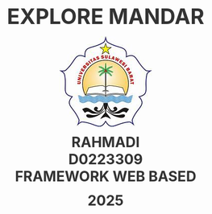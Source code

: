 <!DOCTYPE html>
<html lang="id">
<head>

</head>
<body>

  <!-- Sampul -->
  <div style="height:100vh; display:flex; flex-direction:column; justify-content:center; align-items:center; text-align:center;">
    <h2 style="margin:0; font-size:3em; color:#333;">EXPLORE MANDAR</h2>
    <img src="/public/th.jpg" alt="Logo Explore Mandar" style="display:block; margin:1em auto; max-width:80%; height:auto;" />
    <h2 style="margin:0; font-size:2em; color:#333;">RAHMADI</h2>
    <h2 style="margin:0; font-size:2em; color:#333;">D0223309</h2>
    <h2 style="margin:0; font-size:2em; color:#333;">FRAMEWORK WEB BASED</h2>
    <h2 style="margin-top:0.5em; font-size:2em; color:#333;">2025</h2>
  </div>

  <hr>

  <!-- Role & Fitur -->
  <h2>Role</h2>

  <h2>1. Admin</h2>
  <p><strong>Tugas:</strong> Mengelola pengguna, manajemen sistem.</p>
  <h3>Fitur Admin:</h3>
  <ul>
    <li>Dashboard Admin</li>
    <li>Kelola Pengguna (tambah, lihat, edit, hapus user)</li>
    <li>Lihat Data Kategori (opsional untuk pengawasan)</li>
    <li>Lihat Data Produk (opsional untuk pengawasan)</li>
    <li>Lihat Data Pesanan (opsional)</li>
    <li>Lihat Laporan Pembayaran (opsional)</li>
    <li>Lihat Ulasan & Verifikasi (opsional)</li>
    <li>Lihat Wisata (opsional)</li>
  </ul>
  <h3>Tabel yang Dikelola:</h3>
  <ul>
    <li><code>users</code> – tambah, ubah, lihat, hapus user</li>
    <li><em>(opsional)</em> <code>produk</code>, <code>pesanan</code>, <code>pembayaran</code>, <code>ulasan</code>, <code>kategori</code>, <code>wisata</code></li>
  </ul>

  <hr>

  <h2>2. Kreator (Penjual)</h2>
  <p><strong>Fitur:</strong> Mengelola produk, melihat & verifikasi pesanan & pembayaran, serta mengelola wisata.</p>
  <h3>Menu Kreator:</h3>
  <ul>
    <li>Dashboard Kreator</li>
    <li>Kelola Produk (tambah, lihat, edit, hapus)</li>
    <li>Kelola Wisata (tambah, lihat, edit, hapus)</li>
    <li>Lihat Pesanan Masuk</li>
    <li>Verifikasi Pembayaran</li>
    <li>Lihat Ulasan Produk</li>
    <li><em>(opsional)</em> Kelola Kategori</li>
  </ul>
  <h3>Tabel yang Dikelola:</h3>
  <ul>
    <li><code>produk</code> – buat produk, ubah stok</li>
    <li><code>wisata</code> – kelola wisata</li>
    <li><code>kategori</code> – kelola kategori</li>
    <li><code>pembayaran</code> – ubah status pembayaran</li>
    <li><code>ulasan</code> – verifikasi ulasan</li>
  </ul>

  <hr>

  <h2>3. Pembeli (User biasa)</h2>
  <p><strong>Tugas:</strong> Melihat produk, pesan, unggah bukti pembayaran, beri ulasan.</p>
  <h3>Menu Pembeli:</h3>
  <ul>
    <li>Dashboard Pembeli</li>
    <li>Lihat Produk</li>
    <li>Tambah ke Keranjang</li>
    <li>Checkout & Buat Pesanan</li>
    <li>Upload Bukti Pembayaran</li>
    <li>Lihat Status Pembayaran</li>
    <li>Tulis Ulasan</li>
  </ul>
  <h3>Tabel yang Dikelola:</h3>
  <ul>
    <li><code>keranjang</code> – tambah produk ke keranjang</li>
    <li><code>pesanan</code> – buat pesanan, cek status</li>
    <li><code>ulasan</code> – tulis ulasan produk</li>
  </ul>

  <hr>

  <!-- Struktur Tabel -->
  <h3>Table: users</h3>
  <table border='1'>
    <thead>
      <tr><th>Field</th><th>Tipe Data</th><th>Keterangan</th></tr>
    </thead>
    <tbody>
      <tr><td>id</td><td>bigint</td><td>Primary Key</td></tr>
      <tr><td>name</td><td>string</td><td>Nama pengguna</td></tr>
      <tr><td>email</td><td>string (unique)</td><td>Email pengguna</td></tr>
      <tr><td>email_verified_at</td><td>timestamp</td><td>Verifikasi email</td></tr>
      <tr><td>password</td><td>string</td><td>Hash bcrypt</td></tr>
      <tr><td>role</td><td>enum</td><td>admin, kreator, pembeli</td></tr>
      <tr><td>alamat</td><td>string</td><td>Alamat</td></tr>
      <tr><td>nomor_telepon</td><td>string</td><td>Telepon</td></tr>
      <tr><td>remember_token</td><td>string</td><td>Token sesi</td></tr>
      <tr><td>timestamps</td><td>timestamp</td><td>created_at & updated_at</td></tr>
    </tbody>
  </table>

  <h3>Table: kategori</h3>
  <table border='1'>
    <thead>
      <tr><th>Field</th><th>Tipe Data</th><th>Keterangan</th></tr>
    </thead>
    <tbody>
      <tr><td>id</td><td>bigint</td><td>Primary Key</td></tr>
      <tr><td>nama</td><td>string</td><td>Nama kategori</td></tr>
      <tr><td>timestamps</td><td>timestamp</td><td>created_at & updated_at</td></tr>
    </tbody>
  </table>

  <h3>Table: produk</h3>
  <table border='1'>
    <thead>
      <tr><th>Field</th><th>Tipe Data</th><th>Keterangan</th></tr>
    </thead>
    <tbody>
      <tr><td>id</td><td>bigint</td><td>Primary Key</td></tr>
      <tr><td>nama</td><td>string</td><td>Nama produk</td></tr>
      <tr><td>harga</td><td>integer</td><td>Harga</td></tr>
      <tr><td>deskripsi</td><td>text</td><td>Deskripsi</td></tr>
      <tr><td>kategori_id</td><td>foreignId</td><td>Relasi kategori</td></tr>
      <tr><td>gambar</td><td>string</td><td>Path gambar</td></tr>
      <tr><td>stok</td><td>integer</td><td>Stok default 0</td></tr>
      <tr><td>timestamps</td><td>timestamp</td><td>created_at & updated_at</td></tr>
    </tbody>
  </table>

  <h3>Table: pesanan</h3>
  <table border='1'>
    <thead>
      <tr><th>Field</th><th>Tipe Data</th><th>Keterangan</th></tr>
    </thead>
    <tbody>
      <tr><td>id</td><td>bigint</td><td>Primary Key</td></tr>
      <tr><td>user_id</td><td>foreignId</td><td>Relasi users</td></tr>
      <tr><td>produk_id</td><td>foreignId</td><td>Relasi produk</td></tr>
      <tr><td>jumlah</td><td>integer</td><td>Jumlah item</td></tr>
      <tr><td>total_harga</td><td>integer</td><td>Total harga</td></tr>
      <tr><td>status</td><td>string</td><td>Status pesanan</td></tr>
      <tr><td>status_pembayaran</td><td>string</td><td>Belum/Sudah dibayar</td></tr>
      <tr><td>timestamps</td><td>timestamp</td><td>created_at & updated_at</td></tr>
    </tbody>
  </table>

  <h3>Table: detail_pesanan</h3>
  <table border='1'>
    <thead>
      <tr><th>Field</th><th>Tipe Data</th><th>Keterangan</th></tr>
    </thead>
    <tbody>
      <tr><td>id</td><td>bigint</td><td>Primary Key</td></tr>
      <tr><td>pesanan_id</td><td>foreignId</td><td>Relasi pesanan</td></tr>
      <tr><td>produk_id</td><td>foreignId</td><td>Relasi produk</td></tr>
      <tr><td>jumlah</td><td>integer</td><td>Jumlah</td></tr>
      <tr><td>sub_total</td><td>integer</td><td>Harga × jumlah</td></tr>
      <tr><td>timestamps</td><td>timestamp</td><td>created_at & updated_at</td></tr>
    </tbody>
  </table>

  <h3>Table: pembayaran</h3>
  <table border='1'>
    <thead>
      <tr><th>Field</th><th>Tipe Data</th><th>Keterangan</th></tr>
    </thead>
    <tbody>
      <tr><td>id</td><td>bigint</td><td>Primary Key</td></tr>
      <tr><td>pesanan_id</td><td>foreignId</td><td>Relasi pesanan</td></tr>
      <tr><td>nama_penerima</td><td>string</td><td>Nama penerima</td></tr>
      <tr><td>alamat_pengiriman</td><td>string</td><td>Alamat tujuan</td></tr>
      <tr><td>nomor_telepon</td><td>string</td><td>No HP</td></tr>
      <tr><td>catatan</td><td>string</td><td>Catatan (nullable)</td></tr>
      <tr><td>bukti_pembayaran</td><td>string</td><td>Path file (nullable)</td></tr>
      <tr><td>status</td><td>enum</td><td>menunggu/disetujui/ditolak</td></tr>
      <tr><td>timestamps</td><td>timestamp</td><td>created_at & updated_at</td></tr>
    </tbody>
  </table>

  <h3>Table: ulasan</h3>
  <table border='1'>
    <thead>
      <tr><th>Field</th><th>Tipe Data</th><th>Keterangan</th></tr>
    </thead>
    <tbody>
      <tr><td>id</td><td>bigint</td><td>Primary Key</td></tr>
      <tr><td>produk_id</td><td>foreignId</td><td>Relasi produk</td></tr>
      <tr><td>user_id</td><td>foreignId</td><td>Relasi user</td></tr>
      <tr><td>isi</td><td>text</td><td>Isi ulasan</td></tr>
      <tr><td>rating</td><td>tinyint</td><td>1–5</td></tr>
      <tr><td>verifikasi</td><td>boolean</td><td>True/False</td></tr>
      <tr><td>timestamps</td><td>timestamp</td><td>created_at & updated_at</td></tr>
    </tbody>
  </table>

  <h3>Table: wisata</h3>
  <table border='1'>
    <thead>
      <tr><th>Field</th><th>Tipe Data</th><th>Keterangan</th></tr>
    </thead>
    <tbody>
      <tr><td>id</td><td>bigint</td><td>Primary Key</td></tr>
      <tr><td>nama</td><td>string</td><td>Nama wisata</td></tr>
      <tr><td>deskripsi</td><td>text</td><td>Deskripsi</td></tr>
      <tr><td>lokasi</td><td>string</td><td>Alamat</td></tr>
      <tr><td>gambar</td><td>string</td><td>Path (nullable)</td></tr>
      <tr><td>timestamps</td><td>timestamp</td><td>created_at & updated_at</td></tr>
    </tbody>
  </table>

  <h3>Table: galeri</h3>
  <table border='1'>
    <thead>
      <tr><th>Field</th><th>Tipe Data</th><th>Keterangan</th></tr>
    </thead>
    <tbody>
      <tr><td>id</td><td>bigint</td><td>Primary Key</td></tr>
      <tr><td>judul</td><td>string</td><td>Judul gambar</td></tr>
      <tr><td>path_gambar</td><td>string</td><td>Path file</td></tr>
      <tr><td>wisata_id</td><td>foreignId</td><td>Relasi wisata (nullable)</td></tr>
      <tr><td>timestamps</td><td>timestamp</td><td>created_at & updated_at</td></tr>
    </tbody>
  </table>

  <h3>Table: keranjang</h3>
  <table border='1'>
    <thead>
      <tr><th>Field</th><th>Tipe Data</th><th>Keterangan</th></tr>
    </thead>
    <tbody>
      <tr><td>id</td><td>bigint</td><td>Primary Key</td></tr>
      <tr><td>user_id</td><td>foreignId</td><td>Relasi user</td></tr>
      <tr><td>produk_id</td><td>foreignId</td><td>Relasi produk</td></tr>
      <tr><td>jumlah</td><td>integer</td><td>Jumlah</td></tr>
      <tr><td>timestamps</td><td>timestamp</td><td>created_at & updated_at</td></tr>
    </tbody>
  </table>

  <!-- Relasi -->
  <h1>Relasi Antar Tabel dan Jenis Relasi</h1>
  <h2>Tabel Relasi dan Jenisnya</h2>
  <table border='1'>
    <thead>
      <tr><th>Relasi</th><th>Tabel A</th><th>Tabel B</th><th>Jenis Relasi</th><th>Keterangan</th></tr>
    </thead>
    <tbody>
      <tr><td>users → pesanan</td><td>users</td><td>pesanan</td><td>One to Many</td><td>1 user bisa membuat banyak pesanan</td></tr>
      <tr><td>users → keranjang</td><td>users</td><td>keranjang</td><td>One to Many</td><td>1 user bisa memiliki banyak item</td></tr>
      <tr><td>users → ulasan</td><td>users</td><td>ulasan</td><td>One to Many</td><td>1 user bisa memberi banyak ulasan</td></tr>
      <tr><td>produk → keranjang</td><td>produk</td><td>keranjang</td><td>One to Many</td><td>1 produk bisa masuk banyak keranjang</td></tr>
      <tr><td>produk → ulasan</td><td>produk</td><td>ulasan</td><td>One to Many</td><td>1 produk punya banyak ulasan</td></tr>
      <tr><td>produk → kategori</td><td>produk</td><td>kategori</td><td>Many to One</td><td>Banyak produk di 1 kategori</td></tr>
      <tr><td>kategori → produk</td><td>kategori</td><td>produk</td><td>One to Many</td><td>1 kategori punya banyak produk</td></tr>
      <tr><td>pesanan → detail_pesanan</td><td>pesanan</td><td>detail_pesanan</td><td>One to Many</td><td>1 pesanan punya banyak detail</td></tr>
      <tr><td>pesanan → pembayaran</td><td>pesanan</td><td>pembayaran</td><td>One to One</td><td>1 pesanan punya 1 pembayaran</td></tr>
      <tr><td>detail_pesanan → produk</td><td>detail_pesanan</td><td>produk</td><td>Many to One</td><td>detail merujuk 1 produk</td></tr>
      <tr><td>wisata → galeri</td><td>wisata</td><td>galeri</td><td>One to Many</td><td>1 wisata punya banyak galeri</td></tr>
      <tr><td>galeri → wisata</td><td>galeri</td><td>wisata</td><td>Many to One</td><td>galeri milik 1 wisata</td></tr>
    </tbody>
  </table>
  
  <h2>Relasi Many to Many (via Pivot)</h2>
  <table border='1'>
    <thead>
      <tr><th>Tabel A</th><th>Pivot</th><th>Tabel B</th><th>Kolom Tambahan</th><th>Jenis Relasi</th></tr>
    </thead>
    <tbody>
      <tr><td>pesanan</td><td>detail_pesanan</td><td>produk</td><td>jumlah, sub_total</td><td>Many to Many</td></tr>
    </tbody>
  </table>

</body>
</html>
